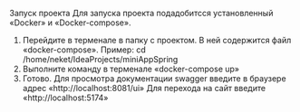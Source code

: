  
Запуск проекта
Для запуска проекта подадобитсся установленный «Docker» и «Docker-compose».
1) Перейдите в терменале в папку с проектом. В ней содержится файл «docker-compose».
  Пример: cd /home/neket/IdeaProjects/miniAppSpring
2) Выполните команду в терменале «docker-compose up»
3) Готово.
Для просмотра документации swagger введите в браузере адрес «http://localhost:8081/ui»
Для перехода на сайт введите «http://localhost:5174»
